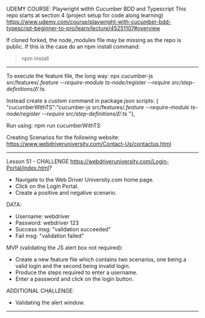 UDEMY COURSE: Playwright withh Cucumber BDD and Typescript
This repo starts at section 4 (project setup for code along learning)
https://www.udemy.com/course/playwright-with-cucumber-bdd-typescript-beginner-to-pro/learn/lecture/45251107#overview

If cloned forked, the node_modules file may be missing as the repo is public. If this is the case do an npm install command:
> npm install

------------------------------------------------------
To execute the feature file, the long way:
npx cucumber-js src/features/*.feature --require-module ts-node/register --require src/step-definitions/**/**/*.ts

Instead create a custom command in package.json scripts: {
    "cucumberWithTS":"cucumber-js src/features/*.feature --require-module ts-node/register --require src/step-definitions/**/**/*.ts "},

Run using:
npm run cucumberWithTS

Creating Scenarios for the following website:
https://www.webdriveruniversity.com/Contact-Us/contactus.html

------------------------------------------------------
Lesson 51 - CHALLENGE
https://webdriveruniversity.com/Login-Portal/index.html?
- Navigate to the Web Driver University.com home page.
- Click on the Login Portal.
- Create a positive and negative scenario.

DATA:
- Username: webdriver
- Password: webdriver 123
- Success msg: "validation succeeded"
- Fail msg: "validation failed"

MVP (validating the JS alert box not required):
- Create a new feature file which contains two scenarios, one being a valid login and the second being invalid login.
- Produce the steps required to enter a username.
- Enter a password and click on the login button.

ADDITIONAL CHALLENGE:
- Validating the alert window.
------------------------------------------------------
